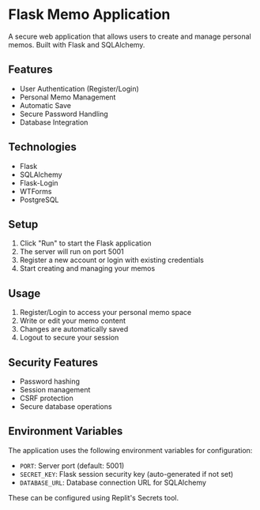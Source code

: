 
# Flask Memo Application

A secure web application that allows users to create and manage personal memos. Built with Flask and SQLAlchemy.

## Features

- User Authentication (Register/Login)
- Personal Memo Management
- Automatic Save
- Secure Password Handling
- Database Integration

## Technologies

- Flask
- SQLAlchemy
- Flask-Login
- WTForms
- PostgreSQL

## Setup

1. Click "Run" to start the Flask application
2. The server will run on port 5001
3. Register a new account or login with existing credentials
4. Start creating and managing your memos

## Usage

1. Register/Login to access your personal memo space
2. Write or edit your memo content
3. Changes are automatically saved
4. Logout to secure your session

## Security Features

- Password hashing
- Session management
- CSRF protection
- Secure database operations

## Environment Variables

The application uses the following environment variables for configuration:

- `PORT`: Server port (default: 5001)
- `SECRET_KEY`: Flask session security key (auto-generated if not set)
- `DATABASE_URL`: Database connection URL for SQLAlchemy

These can be configured using Replit's Secrets tool.
